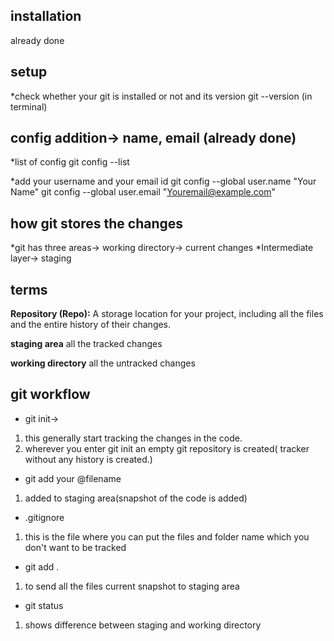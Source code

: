 ## installation
already done

## setup
*check whether your git is installed or not and its version
git --version (in terminal)

## config addition-> name, email (already done)
*list of config
git config --list

*add your username and your email id
git config --global user.name "Your Name"
git config --global user.email "Youremail@example.com"

## how git stores the changes
*git has three areas-> working directory-> current changes
*Intermediate layer-> staging

## terms
**Repository (Repo):**
A storage location for your project, including all the files and the entire history of  their changes.

**staging area**
all the tracked changes

**working directory**
all the untracked changes



## git workflow

* git init-> 
1. this generally start tracking the changes   in the code.
2. wherever you enter git init an empty git repository is created( tracker without any history is created.)

* git add your @filename
1. added to staging area(snapshot of the code is added)

* .gitignore 
1. this is the file where you can put the files and folder name which you don't want to be tracked

* git add .
1. to send all the files current snapshot to staging area

* git status
1. shows difference between staging and working directory